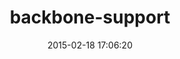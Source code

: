 ---
layout: post
title:  "backbone-support"
repo:   "thoughtbot/backbone-support"
date:   2015-02-18 17:06:20
gemurl: http://github.com/thoughtbot/backbone-support
---